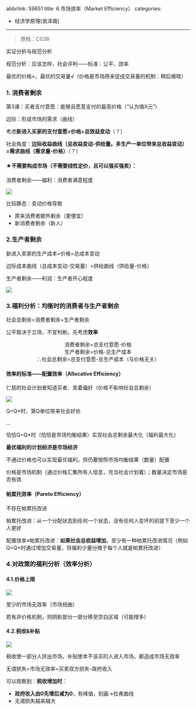 abbrlink: 59651
title: 6.市场效率（Market Efficiency）
categories:
  - 经济学原理(吴泽南)
---
> 原档：C038

实证分析与规范分析

规范分析：应该怎样，社会评判——标准：公平、效率

最优的价格×，最优的交易量√（价格是市场用来促成交易量的机制：稍后揭晓）

### 1. 消费者剩余

第3课：买者支付意愿：能够且愿意支付的最高价格（“认为值X元”）

边际：形成市场的需求（曲线）

考虑**新进入买家的支付意愿=价格=总效益变动**（？）

社会角度：**边际收益曲线（总收益变动-供给量。多生产一单位带来总收益变动）=需求曲线（需求量-价格）**（？）

#### ★不需要构成市场（不需要线性定价，且可以强买强卖）：

消费者剩余——福利：消费者满意程度

![](C038.png)

比较静态：变动价格导致

- 原来消费者额外剩余（更便宜）
- 新消费者剩余（新人）

### 2.生产者剩余

新进入卖家的生产成本=价格=总成本变动

边际成本曲线（总成本变动-交易量）=供给曲线（供给量-价格）

生产者剩余——利润：生产者开心程度

![](C038-1.png)

### 3.福利分析：均衡时的消费者与生产者剩余

社会总剩余=消费者剩余+生产者剩余

公平取决于立场，不宜判断。先考虑**效率**

<center>消费者剩余=总支付意愿-价格</center>

<center>生产者剩余=价格-总生产成本</center>

<center>∴社会总剩余=总支付意愿-总生产成本（与价格无关）</center>

#### 效率的标准——配置效率（Allocative Efficiency）

仁慈的社会计划者知道买者、卖着偏好（价格不影响社会总剩余）

![](C038-2.png)

Q<Q*时，第Q单位带来社会好处

...

恰恰Q=Q*时（恰恰是市场均衡结果）实现社会总剩余最大化（福利最大化）

**最优福利的计划经济是市场经济**

不通过价格也可以实现最优福利，但仍要按照市场均衡结果（数量）配置

价格是市场机制（通过价格汇集所有人信息，充当社会计划着）；数量决定市场是否有效

#### 帕累托效率（Pareto Efficiency）

不存在帕累托改进

帕累托改进：从一个分配状态到任何一个状态，没有任何人变坏的前提下至少一个人更好

配置效率≡帕累托改进：**如果社会总收益增加**，至少有一种帕累托改进情况（例如Q<Q*时通过增加交易量，将福利少量分摊于每个人就是帕累托改进）

### 4.对政策的福利分析（效率分析）

#### 4.1.价格上限

![](C038-3.png)

至少的市场无效率（市场扭曲）

若有非价格机制，则阴影部分一部分移至空白区域（可能增多）

#### 4.2.税收&补贴

![](C038-4.png)

税收使一部分人挤出市场，补贴使本不该买的人进入市场，都造成市场无效率

无谓损失=市场无效率=买卖双方损失-政府收入

可以观察到：**税收增加时**：

- **政府收入由0先增后减为0**，有峰值，刻画→拉弗曲线
- 无谓损失越来越大

